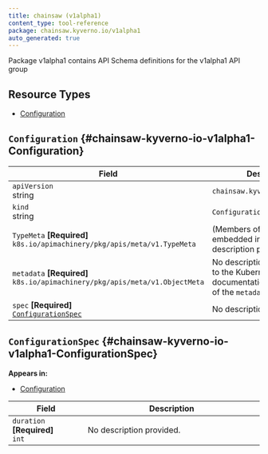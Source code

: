 ```yaml
---
title: chainsaw (v1alpha1)
content_type: tool-reference
package: chainsaw.kyverno.io/v1alpha1
auto_generated: true
---
```

<p>Package v1alpha1 contains API Schema definitions for the v1alpha1 API group</p>


## Resource Types 


- [Configuration](#chainsaw-kyverno-io-v1alpha1-Configuration)
  

## `Configuration`     {#chainsaw-kyverno-io-v1alpha1-Configuration}
    



<table class="table">
<thead><tr><th width="30%">Field</th><th>Description</th></tr></thead>
<tbody>
    
<tr><td><code>apiVersion</code><br/>string</td><td><code>chainsaw.kyverno.io/v1alpha1</code></td></tr>
<tr><td><code>kind</code><br/>string</td><td><code>Configuration</code></td></tr>
    
  
<tr><td><code>TypeMeta</code> <B>[Required]</B><br/>
<code>k8s.io/apimachinery/pkg/apis/meta/v1.TypeMeta</code>
</td>
<td>(Members of <code>TypeMeta</code> are embedded into this type.)
   <span class="text-muted">No description provided.</span></td>
</tr>
<tr><td><code>metadata</code> <B>[Required]</B><br/>
<code>k8s.io/apimachinery/pkg/apis/meta/v1.ObjectMeta</code>
</td>
<td>
   <span class="text-muted">No description provided.</span>Refer to the Kubernetes API documentation for the fields of the <code>metadata</code> field.</td>
</tr>
<tr><td><code>spec</code> <B>[Required]</B><br/>
<a href="#chainsaw-kyverno-io-v1alpha1-ConfigurationSpec"><code>ConfigurationSpec</code></a>
</td>
<td>
   <span class="text-muted">No description provided.</span></td>
</tr>
</tbody>
</table>

## `ConfigurationSpec`     {#chainsaw-kyverno-io-v1alpha1-ConfigurationSpec}
    

**Appears in:**

- [Configuration](#chainsaw-kyverno-io-v1alpha1-Configuration)



<table class="table">
<thead><tr><th width="30%">Field</th><th>Description</th></tr></thead>
<tbody>
    
  
<tr><td><code>duration</code> <B>[Required]</B><br/>
<code>int</code>
</td>
<td>
   <span class="text-muted">No description provided.</span></td>
</tr>
</tbody>
</table>
  
